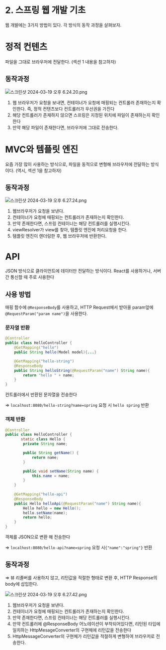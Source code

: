 # 2. 스프링 웹 개발 기초

웹 개발에는 3가지 방법이 있다. 각 방식의 동작 과정을 살펴보자.

# 정적 컨텐츠

파일을 그대로 브라우저에 전달한다. (섹션 1 내용을 참고하자)

## 동작과정

![스크린샷 2024-03-19 오후 6.24.20.png](2%20%E1%84%89%E1%85%B3%E1%84%91%E1%85%B3%E1%84%85%E1%85%B5%E1%86%BC%20%E1%84%8B%E1%85%B0%E1%86%B8%20%E1%84%80%E1%85%A2%E1%84%87%E1%85%A1%E1%86%AF%20%E1%84%80%E1%85%B5%E1%84%8E%E1%85%A9%208a671ffc7a0a401994332e365e035017/%25E1%2584%2589%25E1%2585%25B3%25E1%2584%258F%25E1%2585%25B3%25E1%2584%2585%25E1%2585%25B5%25E1%2586%25AB%25E1%2584%2589%25E1%2585%25A3%25E1%2586%25BA_2024-03-19_%25E1%2584%258B%25E1%2585%25A9%25E1%2584%2592%25E1%2585%25AE_6.24.20.png)

1. 웹 브라우저가 요청을 보내면, 컨테이너가 요청에 매핑되는 컨트롤러 존재하는지 확인한다.
즉, 정적 컨텐츠보다 컨트롤러가 우선권을 가진다
2. 해당 컨트롤러가 존재하지 않으면 스프링은 지정된 위치에 파일이 존재하는지 확인한다
3. 만약 해당 파일이 존재한다면, 브라우저에 그대로 전송한다.

# MVC와 템플릿 엔진

요즘 가장 많이 사용하는 방식으로, 파일을 동적으로 변형해 브라우저에 전달하는 방식이다. (역시, 섹션 1을 참고하자)

## 동작과정

![스크린샷 2024-03-19 오후 6.27.24.png](2%20%E1%84%89%E1%85%B3%E1%84%91%E1%85%B3%E1%84%85%E1%85%B5%E1%86%BC%20%E1%84%8B%E1%85%B0%E1%86%B8%20%E1%84%80%E1%85%A2%E1%84%87%E1%85%A1%E1%86%AF%20%E1%84%80%E1%85%B5%E1%84%8E%E1%85%A9%208a671ffc7a0a401994332e365e035017/%25E1%2584%2589%25E1%2585%25B3%25E1%2584%258F%25E1%2585%25B3%25E1%2584%2585%25E1%2585%25B5%25E1%2586%25AB%25E1%2584%2589%25E1%2585%25A3%25E1%2586%25BA_2024-03-19_%25E1%2584%258B%25E1%2585%25A9%25E1%2584%2592%25E1%2585%25AE_6.27.24.png)

1. 웹브라우저가 요청을 보낸다.
2. 컨테이너가 요청에 매핑되는 컨트롤러가 존재하는지 확인한다.
3. 만약 존재한다면, 스프링 컨테이너는 해당 컨트롤러를 실행시킨다.
4. viewResolver가 view를 찾아, 템플릿 엔진에 처리요청을 한다.
5. 템플릿 엔진이 렌더링한 후, 웹 브라우저에 반환한다.

# API

JSON 방식으로 클라이언트에 데이터만 전달하는 방식이다.  React를 사용하거나, 서버 간 통신할 때 주로 사용한다

## 사용 방법

매핑 함수에 `@ResponseBody`를 사용하고, HTTP Request에서 받아올 param앞에 `@RequestParam("param name")`을 사용한다.

### 문자열 반환

```java
@Controller
public class HelloController {
    @GetMapping("hello")
    public String hello(Model model){...}

    @GetMapping("hello-string")
    @ResponseBody
    public String helloString(@RequestParam("name") String name){
        return "hello " + name;
    }
}
```

컨트롤러에서 반환된 문자열을 전송한다 

⇒ `localhost:8080/hello-string?name=spring` 요청 시 `hello spring` 반환

### 객체 반환

```java
@Controller
public class HelloController {
	   static class Hello {
        private String name;

        public String getName() {
            return name;
        }

        public void setName(String name) {
            this.name = name;
        }
    }
  
    @GetMapping("hello-api")
    @ResponseBody
    public Hello helloApi(@RequestParam("name") String name){
        Hello hello = new Hello();
        hello.setName(name);
        return hello;
    }
}
```

객체를 JSON으로 변환 해 전송한다

⇒ `localhost:8080/hello-api?name=spring` 요청 시`{"name":"spring"}` 반환

## 동작과정

⇒ 뷰 리졸버를 사용하지 않고, 리턴값을 적절한 형태로 변환 후, HTTP Response의 body에 삽입한다.

![스크린샷 2024-03-19 오후 6.27.42.png](2%20%E1%84%89%E1%85%B3%E1%84%91%E1%85%B3%E1%84%85%E1%85%B5%E1%86%BC%20%E1%84%8B%E1%85%B0%E1%86%B8%20%E1%84%80%E1%85%A2%E1%84%87%E1%85%A1%E1%86%AF%20%E1%84%80%E1%85%B5%E1%84%8E%E1%85%A9%208a671ffc7a0a401994332e365e035017/%25E1%2584%2589%25E1%2585%25B3%25E1%2584%258F%25E1%2585%25B3%25E1%2584%2585%25E1%2585%25B5%25E1%2586%25AB%25E1%2584%2589%25E1%2585%25A3%25E1%2586%25BA_2024-03-19_%25E1%2584%258B%25E1%2585%25A9%25E1%2584%2592%25E1%2585%25AE_6.27.42.png)

1. 웹브라우저가 요청을 보낸다.
2. 컨테이너가 요청에 매핑되는 컨트롤러가 존재하는지 확인한다.
3. 만약 존재한다면, 스프링 컨테이너는 해당 컨트롤러를 실행시킨다.
4. 만약 컨트롤러에 @ResponseBody 어노테이션이 부착되어있다면, 리턴된 타입에 일치하는 HttpMesageConverter의 구현체에 리턴값을 전송한다
5. HttpMessageConverter의 구현체가 리턴값을 적절하게 변형하여 브라우저로 전송한다.